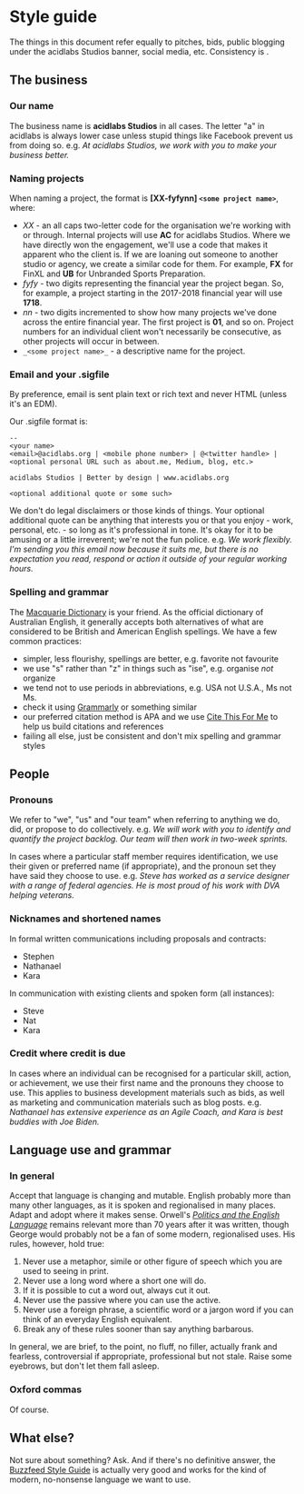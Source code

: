 # Style guide

The things in this document refer equally to pitches, bids, public blogging under the acidlabs Studios banner, social media, etc. Consistency is <insert non-gender-specific royal title here>.

## The business

### Our name
The business name is __acidlabs Studios__ in all cases. The letter "a" in acidlabs is always lower case unless stupid things like Facebook prevent us from doing so.
e.g. _At acidlabs Studios, we work with you to make your business better._

### Naming projects
When naming a project, the format is __[XX-fyfynn] ```<some project name>```__, where:
* _XX_ - an all caps two-letter code for the organisation we're working with or through. Internal projects will use __AC__ for acidlabs Studios. Where we have directly won the engagement, we'll use a code that makes it apparent who the client is. If we are loaning out someone to another studio or agency, we create a similar code for them. For example, __FX__ for FinXL and __UB__ for Unbranded Sports Preparation.
* _fyfy_ - two digits representing the financial year the project began. So, for example, a project starting in the 2017-2018 financial year will use __1718__.
* _nn_ - two digits incremented to show how many projects we've done across the entire financial year. The first project is __01__, and so on. Project numbers for an individual client won't necessarily be consecutive, as other projects will occur in between.
* ```_<some project name>_``` - a descriptive name for the project.

### Email and your .sigfile
By preference, email is sent plain text or rich text and never HTML (unless it's an EDM).

Our .sigfile format is:

```
-- 
<your name>
<email>@acidlabs.org | <mobile phone number> | @<twitter handle> | <optional personal URL such as about.me, Medium, blog, etc.>
 
acidlabs Studios | Better by design | www.acidlabs.org
 
<optional additional quote or some such>
```

We don't do legal disclaimers or those kinds of things. Your optional additional quote can be anything that interests you or that you enjoy - work, personal, etc. - so long as it's professional in tone. It's okay for it to be amusing or a little irreverent; we're not the fun police.
e.g. _We work flexibly. I'm sending you this email now because it suits me, but there is no expectation you read, respond or action it outside of your regular working hours._

### Spelling and grammar
The [Macquarie Dictionary](https://www.macquariedictionary.com.au/) is your friend. As the official dictionary of Australian English, it generally accepts both alternatives of what are considered to be British and American English spellings. We have a few common practices:
* simpler, less flourishy, spellings are better, e.g. favorite not favourite
* we use "s" rather than "z" in things such as "ise", e.g. organise _not_ organize
* we tend not to use periods in abbreviations, e.g. USA not U.S.A., Ms not Ms.
* check it using [Grammarly](https://www.grammarly.com/) or something similar
* our preferred citation method is APA and we use [Cite This For Me](https://www.citethisforme.com/) to help us build citations and references
* failing all else, just be consistent and don't mix spelling and grammar styles

## People

### Pronouns
We refer to "we", "us" and "our team" when referring to anything we do, did, or propose to do collectively.
e.g. _We will work with you to identify and quantify the project backlog. Our team will then work in two-week sprints._

In cases where a particular staff member requires identification, we use their given or preferred name (if appropriate), and the pronoun set they have said they choose to use.
e.g. _Steve has worked as a service designer with a range of federal agencies. He is most proud of his work with DVA helping veterans._

### Nicknames and shortened names
In formal written communications including proposals and contracts:
* Stephen
* Nathanael
* Kara

In communication with existing clients and spoken form (all instances):
* Steve
* Nat
* Kara

### Credit where credit is due
In cases where an individual can be recognised for a particular skill, action, or achievement, we use their first name and the pronouns they choose to use. This applies to business development materials such as bids, as well as marketing and communication materials such as blog posts.
e.g. _Nathanael has extensive experience as an Agile Coach, and Kara is best buddies with Joe Biden._

## Language use and grammar

### In general
Accept that language is changing and mutable. English probably more than many other languages, as it is spoken and regionalised in many places. Adapt and adopt where it makes sense.
Orwell's _[Politics and the English Language](https://ebooks.adelaide.edu.au/o/orwell/george/o79p/)_ remains relevant more than 70 years after it was written, though George would probably not be a fan of some modern, regionalised uses. His rules, however, hold true:
1. Never use a metaphor, simile or other figure of speech which you are used to seeing in print.
2. Never use a long word where a short one will do.
3. If it is possible to cut a word out, always cut it out.
4. Never use the passive where you can use the active.
5. Never use a foreign phrase, a scientific word or a jargon word if you can think of an everyday English equivalent.
6. Break any of these rules sooner than say anything barbarous.

In general, we are brief, to the point, no fluff, no filler, actually frank and fearless, controversial if appropriate, professional but not stale. Raise some eyebrows, but don't let them fall asleep.

### Oxford commas
Of course.

## What else?

Not sure about something? Ask. And if there's no definitive answer, the [Buzzfeed Style Guide](https://www.buzzfeed.com/emmyf/buzzfeed-style-guide) is actually very good and works for the kind of modern, no-nonsense language we want to use.
